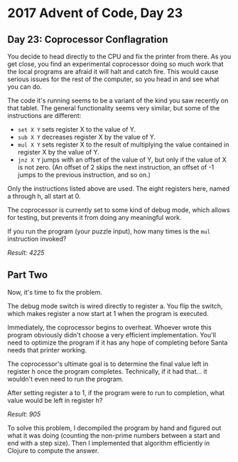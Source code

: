# 2017 Advent of Code, Day 23

## Day 23: Coprocessor Conflagration

You decide to head directly to the CPU and fix the printer from there. As you get close, you find an experimental coprocessor doing so much work that the local programs are afraid it will halt and catch fire. This would cause serious issues for the rest of the computer, so you head in and see what you can do.

The code it's running seems to be a variant of the kind you saw recently on that tablet. The general functionality seems very similar, but some of the instructions are different:

* `set X Y` sets register X to the value of Y.
* `sub X Y` decreases register X by the value of Y.
* `mul X Y` sets register X to the result of multiplying the value contained in register X by the value of Y.
* `jnz X Y` jumps with an offset of the value of Y, but only if the value of X is not zero. (An offset of 2 skips the next instruction, an offset of -1 jumps to the previous instruction, and so on.)

Only the instructions listed above are used. The eight registers here, named a through h, all start at 0.

The coprocessor is currently set to some kind of debug mode, which allows for testing, but prevents it from doing any meaningful work.

If you run the program (your puzzle input), how many times is the `mul` instruction invoked?

_Result: 4225_

## Part Two

Now, it's time to fix the problem.

The debug mode switch is wired directly to register a. You flip the switch, which makes register a now start at 1 when the program is executed.

Immediately, the coprocessor begins to overheat. Whoever wrote this program obviously didn't choose a very efficient implementation. You'll need to optimize the program if it has any hope of completing before Santa needs that printer working.

The coprocessor's ultimate goal is to determine the final value left in register h once the program completes. Technically, if it had that... it wouldn't even need to run the program.

After setting register a to 1, if the program were to run to completion, what value would be left in register h?

_Result: 905_

To solve this problem, I decompiled the program by hand and figured out what it was doing (counting the non-prime numbers between a start and end with a step size). Then I implemented that algorithm efficiently in Clojure to compute the answer.
